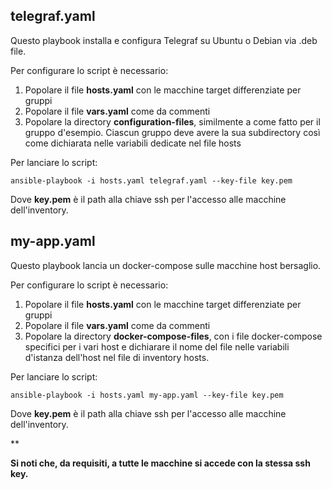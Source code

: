 
## telegraf.yaml

Questo playbook installa e configura Telegraf su Ubuntu o Debian via .deb file.

Per configurare lo script è necessario:

1.  Popolare il file **hosts.yaml** con le macchine target differenziate per gruppi
2.  Popolare il file **vars.yaml** come da commenti
3.  Popolare la directory **configuration-files**, similmente a come fatto per il gruppo d'esempio. Ciascun gruppo deve avere la sua subdirectory così come dichiarata nelle variabili dedicate nel file hosts

Per lanciare lo script: 

    ansible-playbook -i hosts.yaml telegraf.yaml --key-file key.pem

Dove **key.pem** è il path alla chiave ssh per l'accesso alle macchine dell'inventory.

## my-app.yaml

Questo playbook lancia un docker-compose sulle macchine host bersaglio.

Per configurare lo script è necessario:

1.  Popolare il file **hosts.yaml** con le macchine target differenziate per gruppi
2.  Popolare il file **vars.yaml** come da commenti
3.  Popolare la directory **docker-compose-files**, con i file docker-compose specifici per i vari host e dichiarare il nome del file nelle variabili d'istanza dell'host nel file di inventory hosts.

Per lanciare lo script: 

    ansible-playbook -i hosts.yaml my-app.yaml --key-file key.pem

Dove **key.pem** è il path alla chiave ssh per l'accesso alle macchine dell'inventory.

**

**Si noti che, da requisiti, a tutte le macchine si accede con la stessa ssh key.**



